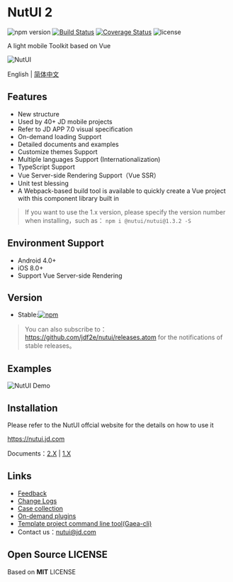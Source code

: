 # NutUI 2
![npm version](https://img.shields.io/npm/v/@nutui/nutui.svg)  [![Build Status](https://api.travis-ci.org/jdf2e/nutui.svg?branch=master)](https://github.com/jdf2e/nutui/) [![Coverage Status](https://coveralls.io/repos/github/jdf2e/nutui/badge.svg?branch=master)](https://coveralls.io/github/jdf2e/nutui?branch=master) ![license](https://img.shields.io/npm/l/@nutui/nutui.svg)
 
A light mobile Toolkit based on Vue
    
![NutUI](https://img11.360buyimg.com/uba/jfs/t1/11117/21/3608/18942/5c20ab52E35e5a500/02e3c1f89cd3dad1.png)

English | [简体中文](./README-zh_CN.md)

## Features

* New structure
* Used by 40+ JD mobile projects
* Refer to JD APP 7.0 visual specification
* On-demand loading Support
* Detailed documents and examples
* Customize themes Support
* Multiple languages Support (Internationalization)
* TypeScript Support
* Vue Server-side Rendering Support（Vue SSR）
* Unit test blessing
* A Webpack-based build tool is available to quickly create a Vue project with this component library built in 

> If you want to use the 1.x version, please specify the version number when installing，such as： `npm i @nutui/nutui@1.3.2 -S`

## Environment Support

* Android 4.0+
* iOS 8.0+
* Support Vue Server-side Rendering

## Version

* Stable:[![npm](https://img.shields.io/npm/v/@nutui/nutui.svg)](https://www.npmjs.com/package/@nutui/nutui)

> You can also subscribe to： https://github.com/jdf2e/nutui/releases.atom for the notifications of stable releases。

## Examples

![NutUI Demo](https://img14.360buyimg.com/uba/s260x260_jfs/t1/32118/11/559/2782/5c3d81ecEbda0c0f1/5f2b637d11817204.png)

## Installation

Please refer to the NutUI offcial website for the details on how to use it 

https://nutui.jd.com

Documents：[2.X](https://nutui.jd.com/default.html#/start) | [1.X](https://nutui.jd.com/1x/index.html#/intro)

## Links
* [Feedback](https://github.com/jdf2e/nutui/issues)
* [Change Logs](https://github.com/jdf2e/nutui/releases)
* [Case collection](https://github.com/jdf2e/nutui/issues/16)
* [On-demand plugins](https://www.npmjs.com/package/@nutui/babel-plugin-separate-import)
* [Template project command line tool(Gaea-cli)](https://github.com/jdf2e/Gaea4)
* Contact us：nutui@jd.com


## Open Source LICENSE

Based on **MIT** LICENSE